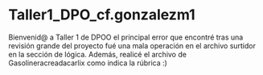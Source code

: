 # Taller1_DPO_cf.gonzalezm1

Bienvenid@ a Taller 1 de DPOO el principal error que encontré tras una revisión grande del proyecto fué una mala operación en el archivo surtidor en la sección de lógica. Además, realicé el archivo de Gasolineracreadacarlix como indica la rúbrica :)
